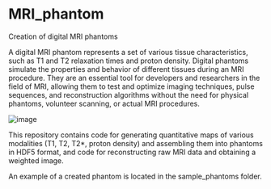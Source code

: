 # MRI_phantom
Creation of digital MRI phantoms


A digital MRI phantom represents a set of various tissue characteristics, such as T1 and T2 relaxation times and proton density. Digital phantoms simulate the properties and behavior of different tissues during an MRI procedure. They are an essential tool for developers and researchers in the field of MRI, allowing them to test and optimize imaging techniques, pulse sequences, and reconstruction algorithms without the need for physical phantoms, volunteer scanning, or actual MRI procedures.

![image](https://github.com/user-attachments/assets/4d1e0e23-bf26-4d27-9329-56e3711ac136)

This repository contains code for generating quantitative maps of various modalities (T1, T2, T2*, proton density) and assembling them into phantoms in HDF5 format, and code for reconstructing raw MRI data and obtaining a weighted image.

An example of a created phantom is located in the sample_phantoms folder.
